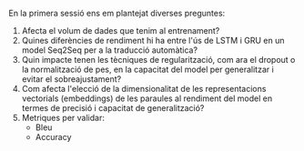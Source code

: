 
En la primera sessió ens em plantejat diverses preguntes:

1. Afecta el volum de dades que tenim al entrenament?
2. Quines diferències de rendiment hi ha entre l'ús de LSTM i GRU en un model Seq2Seq per a la traducció automàtica?
3. Quin impacte tenen les tècniques de regularització, com ara el dropout o la normalització de pes, en la capacitat del model per generalitzar i evitar el sobreajustament?
4. Com afecta l'elecció de la dimensionalitat de les representacions vectorials (embeddings) de les paraules al rendiment del model en termes de precisió i capacitat de generalització?
5. Metriques per validar:
    - Bleu
    - Accuracy
    